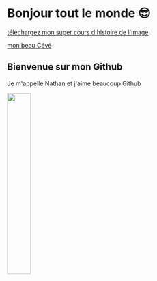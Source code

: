 # Bonjour tout le monde 😎 

[téléchargez mon super cours d'histoire de l'image](https://github.com/NathanRabeauFolio/NathanRabeauFolio/raw/main/histoire%20de%20l'image%20et%20de%20la%20conception%20graphique.pdf)

[mon beau Cévé](https://github.com/NathanRabeauFolio/NathanRabeauFolio/raw/main/histoire%20de%20l'image%20et%20de%20la%20conception%20graphique.pdf)


## Bienvenue sur mon Github

Je m'appelle Nathan et j'aime beaucoup Github


[<img width="33%" src="https://scontent.fcdg1-1.fna.fbcdn.net/v/t1.0-9/95187087_2941478645933083_3505325528427003904_n.jpg?_nc_cat=100&ccb=2&_nc_sid=09cbfe&_nc_ohc=FKAai8O9r98AX-5UNJ0&_nc_ht=scontent.fcdg1-1.fna&oh=53ceac356703cfd8255eddbdeb695cc6&oe=5FDBF27D">](digital-campus.fr)
